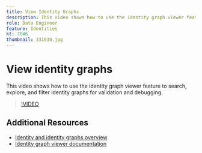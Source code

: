```yaml
---
title: View Identity Graphs
description: This video shows how to use the identity graph viewer feature to search, explore, and filter identity graphs for validation and debugging.
role: Data Engineer
feature: Identities
kt: 7046
thumbnail: 331030.jpg
---
```


# View identity graphs

This video shows how to use the identity graph viewer feature to search, explore, and filter identity graphs for validation and debugging.

>[!VIDEO](https://video.tv.adobe.com/v/331030?quality=12&learn=on)

## Additional Resources

* [Identity and identity graphs overview](understanding-identity-and-identity-graphs.md)
* [Identity graph viewer documentation](https://experienceleague.adobe.com/docs/experience-platform/identity/ui/identity-graph-viewer.html)

